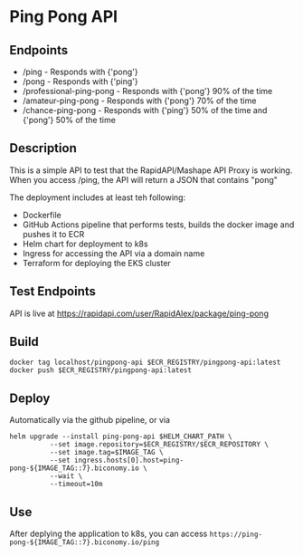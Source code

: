 # Ping Pong API

## Endpoints
- /ping - Responds with {'pong'}
- /pong - Responds with {'ping'}
- /professional-ping-pong - Responds with {'pong'} 90% of the time
- /amateur-ping-pong - Responds with {'pong'} 70% of the time
- /chance-ping-pong - Responds with {'ping'} 50% of the time and {'pong'} 50% of the time

## Description
This is a simple API to test that the RapidAPI/Mashape API Proxy is working. When you access /ping, the API will return a JSON that contains "pong"

The deployment includes at least teh following:
- Dockerfile
- GitHub Actions pipeline that performs tests, builds the docker image and pushes it to ECR
- Helm chart for deployment to k8s
- Ingress for accessing the API via a domain name
- Terraform for deploying the EKS cluster

## Test Endpoints
API is live at https://rapidapi.com/user/RapidAlex/package/ping-pong

## Build

`docker tag localhost/pingpong-api $ECR_REGISTRY/pingpong-api:latest`  
`docker push $ECR_REGISTRY/pingpong-api:latest`

## Deploy

Automatically via the github pipeline, or via

```
helm upgrade --install ping-pong-api $HELM_CHART_PATH \
          --set image.repository=$ECR_REGISTRY/$ECR_REPOSITORY \
          --set image.tag=$IMAGE_TAG \
          --set ingress.hosts[0].host=ping-pong-${IMAGE_TAG::7}.biconomy.io \
          --wait \
          --timeout=10m
```

## Use

After deplying the application to k8s, you can access `https://ping-pong-${IMAGE_TAG::7}.biconomy.io/ping`
